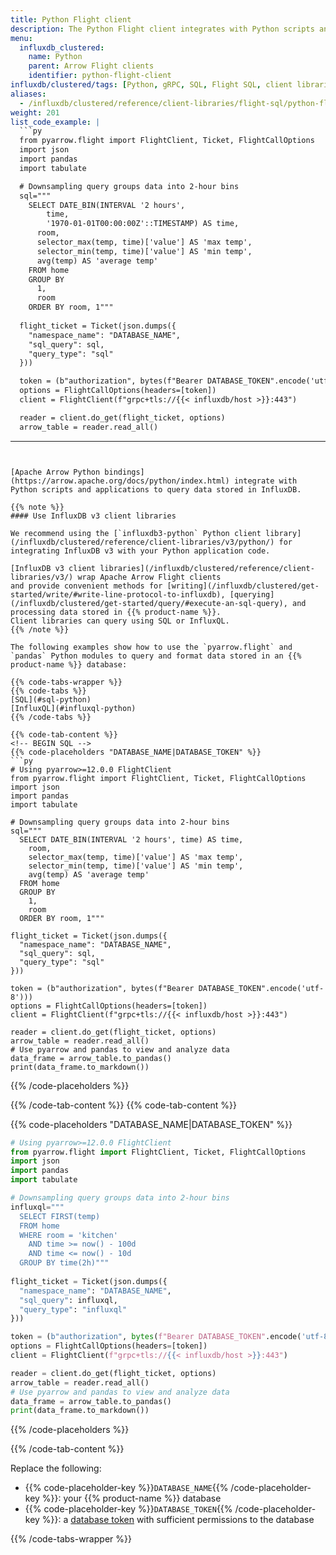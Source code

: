 ```yaml
---
title: Python Flight client
description: The Python Flight client integrates with Python scripts and applications to query data stored in InfluxDB.
menu:
  influxdb_clustered:
    name: Python
    parent: Arrow Flight clients
    identifier: python-flight-client
influxdb/clustered/tags: [Python, gRPC, SQL, Flight SQL, client libraries]
aliases:
  - /influxdb/clustered/reference/client-libraries/flight-sql/python-flightsql/
weight: 201
list_code_example: |
  ```py
  from pyarrow.flight import FlightClient, Ticket, FlightCallOptions 
  import json
  import pandas
  import tabulate

  # Downsampling query groups data into 2-hour bins
  sql="""
    SELECT DATE_BIN(INTERVAL '2 hours',
        time,
        '1970-01-01T00:00:00Z'::TIMESTAMP) AS time,
      room,
      selector_max(temp, time)['value'] AS 'max temp',
      selector_min(temp, time)['value'] AS 'min temp',
      avg(temp) AS 'average temp'
    FROM home
    GROUP BY
      1,
      room
    ORDER BY room, 1"""
    
  flight_ticket = Ticket(json.dumps({
    "namespace_name": "DATABASE_NAME",
    "sql_query": sql,
    "query_type": "sql"
  }))

  token = (b"authorization", bytes(f"Bearer DATABASE_TOKEN".encode('utf-8')))
  options = FlightCallOptions(headers=[token])
  client = FlightClient(f"grpc+tls://{{< influxdb/host >}}:443")

  reader = client.do_get(flight_ticket, options)
  arrow_table = reader.read_all()
  ```
---
```


[Apache Arrow Python bindings](https://arrow.apache.org/docs/python/index.html) integrate with Python scripts and applications to query data stored in InfluxDB.

{{% note %}}
#### Use InfluxDB v3 client libraries

We recommend using the [`influxdb3-python` Python client library](/influxdb/clustered/reference/client-libraries/v3/python/) for integrating InfluxDB v3 with your Python application code.

[InfluxDB v3 client libraries](/influxdb/clustered/reference/client-libraries/v3/) wrap Apache Arrow Flight clients
and provide convenient methods for [writing](/influxdb/clustered/get-started/write/#write-line-protocol-to-influxdb), [querying](/influxdb/clustered/get-started/query/#execute-an-sql-query), and processing data stored in {{% product-name %}}.
Client libraries can query using SQL or InfluxQL.
{{% /note %}}

The following examples show how to use the `pyarrow.flight` and `pandas` Python modules to query and format data stored in an {{% product-name %}} database:

{{% code-tabs-wrapper %}}
{{% code-tabs %}}
[SQL](#sql-python)
[InfluxQL](#influxql-python)
{{% /code-tabs %}}

{{% code-tab-content %}}
<!-- BEGIN SQL -->
{{% code-placeholders "DATABASE_NAME|DATABASE_TOKEN" %}}
```py
# Using pyarrow>=12.0.0 FlightClient
from pyarrow.flight import FlightClient, Ticket, FlightCallOptions 
import json
import pandas
import tabulate

# Downsampling query groups data into 2-hour bins
sql="""
  SELECT DATE_BIN(INTERVAL '2 hours', time) AS time,
    room,
    selector_max(temp, time)['value'] AS 'max temp',
    selector_min(temp, time)['value'] AS 'min temp',
    avg(temp) AS 'average temp'
  FROM home
  GROUP BY
    1,
    room
  ORDER BY room, 1"""
  
flight_ticket = Ticket(json.dumps({
  "namespace_name": "DATABASE_NAME",
  "sql_query": sql,
  "query_type": "sql"
}))

token = (b"authorization", bytes(f"Bearer DATABASE_TOKEN".encode('utf-8')))
options = FlightCallOptions(headers=[token])
client = FlightClient(f"grpc+tls://{{< influxdb/host >}}:443")

reader = client.do_get(flight_ticket, options)
arrow_table = reader.read_all()
# Use pyarrow and pandas to view and analyze data
data_frame = arrow_table.to_pandas()
print(data_frame.to_markdown())
```
{{% /code-placeholders %}}
<!-- END SQL -->
{{% /code-tab-content %}}
{{% code-tab-content %}}
<!-- BEGIN INFLUXQL -->
{{% code-placeholders "DATABASE_NAME|DATABASE_TOKEN" %}}
```py
# Using pyarrow>=12.0.0 FlightClient
from pyarrow.flight import FlightClient, Ticket, FlightCallOptions 
import json
import pandas
import tabulate

# Downsampling query groups data into 2-hour bins
influxql="""
  SELECT FIRST(temp)
  FROM home 
  WHERE room = 'kitchen'
    AND time >= now() - 100d
    AND time <= now() - 10d
  GROUP BY time(2h)"""
  
flight_ticket = Ticket(json.dumps({
  "namespace_name": "DATABASE_NAME",
  "sql_query": influxql,
  "query_type": "influxql"
}))

token = (b"authorization", bytes(f"Bearer DATABASE_TOKEN".encode('utf-8')))
options = FlightCallOptions(headers=[token])
client = FlightClient(f"grpc+tls://{{< influxdb/host >}}:443")

reader = client.do_get(flight_ticket, options)
arrow_table = reader.read_all()
# Use pyarrow and pandas to view and analyze data
data_frame = arrow_table.to_pandas()
print(data_frame.to_markdown())
```
{{% /code-placeholders %}}
<!-- END INFLUXQL -->
{{% /code-tab-content %}}

Replace the following:

- {{% code-placeholder-key %}}`DATABASE_NAME`{{% /code-placeholder-key %}}: your {{% product-name %}} database
- {{% code-placeholder-key %}}`DATABASE_TOKEN`{{% /code-placeholder-key %}}: a [database token](/influxdb/clustered/admin/tokens/) with sufficient permissions to the database

{{% /code-tabs-wrapper %}}

